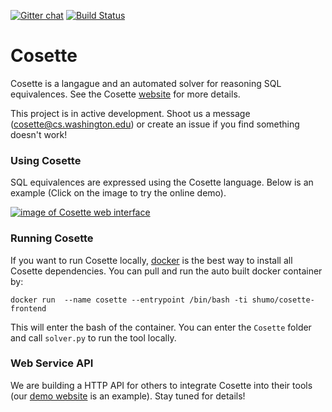 [![Gitter chat](https://badges.gitter.im/gitterHQ/gitter.png)](https://gitter.im/uwdb/Cosette)
[![Build Status](https://travis-ci.org/uwdb/Cosette.svg?branch=master)](https://travis-ci.org/uwdb/Cosette)

Cosette
=======

Cosette is a langague and an automated solver for reasoning SQL equivalences. See the Cosette [website][web] for more details.

This project is in active development. Shoot us a message (cosette@cs.washington.edu) or create an issue if you find  something doesn't work!


### Using Cosette

SQL equivalences are expressed using the Cosette language. Below is an example (Click on the image to try the online demo). 

<div>
<a href="https://demo.cosette.cs.washington.edu/"> <img src="https://github.com/uwdb/Cosette/blob/gh-pages/images/cosette-ui.png" class="img-responsive" alt="image of Cosette web interface"> </a>
</div>


### Running Cosette

If you want to run Cosette locally, [docker][docker] is the best way to install all Cosette dependencies. You can pull and run the auto built docker container by: 

	docker run  --name cosette --entrypoint /bin/bash -ti shumo/cosette-frontend

This will enter the bash of the container. You can enter the `Cosette` folder and call `solver.py` to run the tool locally.

[web]: http://cosette.cs.washington.edu/.
[docker]: https://docs.docker.com/engine/understanding-docker/


### Web Service API

We are building a HTTP API for others to integrate Cosette into their tools (our [demo website](http://demo.cosette.cs.washington.edu) is an example). Stay tuned for details!
